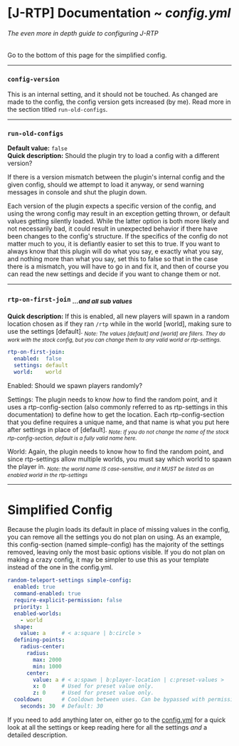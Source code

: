 # [J-RTP] Documentation ~ _config.yml_  
###### The even more in depth guide to configuring J-RTP  
Go to the bottom of this page for the simplified config.

---
### `config-version`
This is an internal setting, and it should not be touched.
As changed are made to the config, the config version gets increased (by me). 
Read more in the section titled `run-old-configs`.

---
### `run-old-configs`
**Default value:** `false`  
**Quick description:** 
Should the plugin try to load a config with a different version?  

If there is a version mismatch between the plugin's internal config and the given config,
should we attempt to load it anyway, or send warning messages in console and shut the plugin down.

Each version of the plugin expects a specific version of the config, 
and using the wrong config may result in an exception getting thrown, 
or default values getting silently loaded.
While the latter option is both more likely and not necessarily bad,
it could result in unexpected behavior if there have been changes to the config's structure. 
If the specifics of the config do not matter much to you, it is defiantly easier to set this to true.
If you want to always know that this plugin will do what you say, e
exactly what you say, and nothing more than what you say, 
set this to false so that in the case there is a mismatch, you will have to go in and fix it, 
and then of course you can read the new settings and decide if you want to change them or not. 

---
### `rtp-on-first-join` _<sub>...and all sub values</sub>_
**Quick description:**
If this is enabled, all new players will spawn in a random location chosen 
as if they ran `/rtp` while in the world \[world], making sure to use the settings \[default].
_<sub>Note: The values \[default] and \[world] are fillers. 
They do work with the stock config, but you can change them to any valid world or rtp-settings._</sub>
```yaml
rtp-on-first-join:
  enabled:  false
  settings: default
  world:    world
```
Enabled: 
Should we spawn players randomly?   

Settings: 
The plugin needs to know _how_ to find the random point, and it uses a rtp-config-section 
(also commonly referred to as rtp-settings in this documentation) to define how to get the location.
Each rtp-config-section that you define requires a unique name, and that name is what you put here after settings
in place of \[default]. 
_<sub>Note: If you do not change the name of the stock rtp-config-section, default is a fully valid name here.</sub>_

World:
Again, the plugin needs to know how to find the random point, and since rtp-settings allow multiple worlds,
you must say which world to spawn the player in. 
_<sub>Note: the world name IS case-sensitive, and it MUST be listed as an enabled world in the rtp-settings</sub>_

---

# Simplified Config  
Because the plugin loads its default in place of missing values in the config, you can remove all the settings you do not plan on using.
As an example, this config-section (named simple-config) has the majority of the settings removed, leaving only the most basic options visible.
If you do not plan on making a crazy config, it may be simpler to use this as your template instead of the one in the config.yml.

```yaml
random-teleport-settings simple-config:
  enabled: true
  command-enabled: true
  require-explicit-permission: false
  priority: 1
  enabled-worlds:
    - world
  shape:
    value: a     # < a:square | b:circle >
  defining-points:
    radius-center:
      radius:
        max: 2000
        min: 1000
      center:
        value: a # < a:spawn | b:player-location | c:preset-values >
        x: 0     # Used for preset value only.
        z: 0     # Used for preset value only.
  cooldown:      # Cooldown between uses. Can be bypassed with permission node jakesrtp.nocooldown
    seconds: 30  # Default: 30
```
If you need to add anything later on, 
either go to the [config.yml](src/main/resources/config.yml) for a quick look at all the settings
or keep reading here for all the settings _and_ a detailed description.